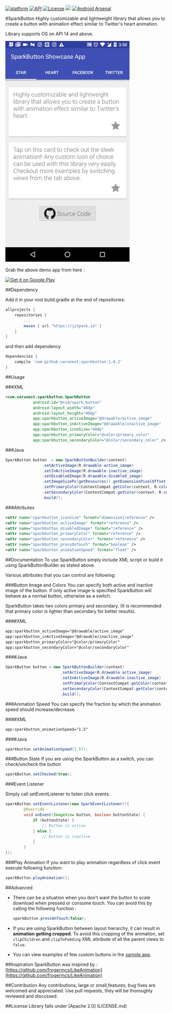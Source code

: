 <!--
  Title: Spark Button
  Description: Highly customizable and lightweight library that allows you to create a button with animation effect similar to Twitter's heart animation.
  Author: varunest
  -->
[![platform](https://img.shields.io/badge/platform-Android-yellow.svg)](https://www.android.com)
[![API](https://img.shields.io/badge/API-14%2B-brightgreen.svg?style=flat)](https://android-arsenal.com/api?level=14)
[![License](https://img.shields.io/badge/license-Apache%202-4EB1BA.svg?style=flat-square)](https://www.apache.org/licenses/LICENSE-2.0.html)
[![](https://jitpack.io/v/varunest/sparkbutton.svg)](https://jitpack.io/#varunest/sparkbutton)
[![Android Arsenal](https://img.shields.io/badge/Android%20Arsenal-SparkButton-red.svg?style=flat)](http://android-arsenal.com/details/1/3876)

#SparkButton
Highly customizable and lightweight library that allows you to create a button with animation effect similar to Twitter's heart animation.

Library supports OS on API 14 and above.

![Showcase Video](art/showcase.gif)

Grab the above demo app from here :

[![Get it on Google Play](https://play.google.com/intl/en_us/badges/images/badge_new.png)](https://play.google.com/store/apps/details?id=com.varunest.sample.sparkbutton)

##Dependency

Add it in your root build.gradle at the end of repositories:

```groovy
allprojects {
	repositories {
		...
		maven { url "https://jitpack.io" }
	}
}
```	
and then add dependency

```groovy
dependencies {
	compile 'com.github.varunest:sparkbutton:1.0.2'
}
```

##Usage

###XML

```xml
<com.varunest.sparkbutton.SparkButton
            android:id="@+id/spark_button"
            android:layout_width="40dp"
            android:layout_height="40dp"
            app:sparkbutton_activeImage="@drawable/active_image"
            app:sparkbutton_inActiveImage="@drawable/inactive_image"
            app:sparkbutton_iconSize="40dp"
            app:sparkbutton_primaryColor="@color/primary_color"
            app:sparkbutton_secondaryColor="@color/secondary_color" />
```

###Java

```java
SparkButton button  = new SparkButtonBuilder(context)
                .setActiveImage(R.drawable.active_image)
                .setInActiveImage(R.drawable.inactive_image)
                .setDisabledImage(R.drawable.disabled_image)
                .setImageSizePx(getResources().getDimensionPixelOffset(R.dimen.button_size))
                .setPrimaryColor(ContextCompat.getColor(context, R.color.primary_color))
                .setSecondaryColor(ContextCompat.getColor(context, R.color.secondary_color))
                .build();
```

###Attributes

```xml
<attr name="sparkbutton_iconSize" format="dimension|reference" />
<attr name="sparkbutton_activeImage" format="reference" />
<attr name="sparkbutton_disabledImage" format="reference" />
<attr name="sparkbutton_primaryColor" format="reference" />
<attr name="sparkbutton_secondaryColor" format="reference" />
<attr name="sparkbutton_pressOnTouch" format="boolean" />
<attr name="sparkbutton_animationSpeed" format="float" />
```

##Documentation
To use SparkButton simply include XML script or build it using SparkButtonBuilder as stated above.

Various attributes that you can control are following: 

###Button Image and Colors
You can specify both active and inactive image of the button. If only active image is specified SparkButton will behave as a normal button, otherwise as a switch.

SparkButton takes two colors primary and secondary. (It is recommended that primary color is lighter than secondary for better results).

####XML
```xml
app:sparkbutton_activeImage="@drawable/active_image"
app:sparkbutton_inActiveImage="@drawable/inactive_image"
app:sparkbutton_primaryColor="@color/primaryColor"
app:sparkbutton_secondaryColor="@color/secondaryColor"
```
####Java
```java
SparkButton button = new SparkButtonBuilder(context)
						.setActiveImage(R.drawable.active_image)
						.setInActiveImage(R.drawable.inactive_image)
						.setPrimaryColor(ContextCompat.getColor(context, R.color.primary_color))
						.setSecondaryColor(ContextCompat.getColor(context, R.color.secondary_color))
						.build();
```

###Animation Speed
You can specify the fraction by which the animation speed should increase/decrease.

####XML
```xml
app:sparkbutton_animationSpeed="1.5"
```

####Java
```java
sparkbutton.setAnimationSpeed(1.5f);
```

###Button State
If you are using the SparkButton as a switch, you can 
check/uncheck the button

```java
sparkButton.setChecked(true);
```

###Event Listener

Simply call setEventListener to listen click events. 

```java
sparkButton.setEventListener(new SparkEventListener(){
		@Override
		void onEvent(ImageView button, boolean buttonState) {
			if (buttonState) {
				// Button is active
			} else {
				// Button is inactive
			}
		}
});
```

###Play Animation
If you want to play animation regardless of click event execute following function:

```java
sparkButton.playAnimation();
```

##Advanced
* 	There can be a situation when you don't want the button to 	scale download when pressed or consume touch. You can 	avoid this by calling the following function :

	```java
	sparkButton.pressOnTouch(false);
	```

* 	If you are using SparkButton between layout hierarchy, it 	can result in **animation getting cropped**. To avoid this 	cropping of the animation, set `clipChildren` and 	`clipToPadding` XML attribute of all the parent views 
	to `false`.

* 	You can view examples of few custom buttons in the [sample 	app](app).

##Inspiration
SparkButton was inspired by : [https://github.com/frogermcs/LikeAnimation](https://github.com/frogermcs/LikeAnimation)

##Contribution
Any contributions, large or small,features, bug fixes are welcomed and appreciated. Use pull requests, they will be thoroughly reviewed and discussed.

##License
Library falls under [Apache 2.0] (LICENSE.md)
